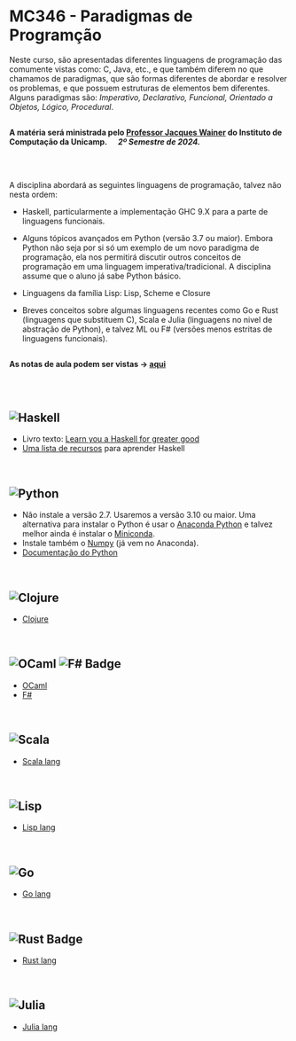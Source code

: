 # MC346 - Paradigmas de Programção

Neste curso, são apresentadas diferentes linguagens de programação das comumente vistas como: C, Java, etc., e que também diferem no que chamamos de paradigmas, que são formas diferentes de abordar e resolver os problemas, e que possuem estruturas de elementos bem diferentes.
<br>
Alguns paradigmas são: _Imperativo, Declarativo, Funcional, Orientado a Objetos, Lógico, Procedural_.

##
#### A matéria será ministrada pelo [Professor Jacques Wainer](https://www.ic.unicamp.br/~wainer/) do Instituto de Computação da Unicamp. &nbsp;&nbsp;&nbsp;&nbsp; _2º Semestre de 2024._
##
<br>

A disciplina abordará as seguintes linguagens de programação, talvez não nesta ordem:

- Haskell, particularmente a implementação GHC 9.X para a parte de linguagens funcionais.

- Alguns tópicos avançados em Python (versão 3.7 ou maior). Embora Python não seja por si só um exemplo de um novo paradigma de programação, ela nos permitirá discutir outros conceitos de programação em uma linguagem imperativa/tradicional. A disciplina assume que o aluno já sabe Python básico.

- Linguagens da família Lisp: Lisp, Scheme e Closure

- Breves conceitos sobre algumas linguagens recentes como Go e Rust (linguagens que substituem C), Scala e Julia (linguagens no nivel de abstração de Python), e talvez ML ou F# (versões menos estritas de linguagens funcionais).


## 
#### As notas de aula podem ser vistas -> [aqui](https://github.com/raoniton/mc346/blob/main/aulas/README.md)
##

<br>

## ![Haskell](https://img.shields.io/badge/Haskell-5e5086?style=for-the-badge&logo=haskell&logoColor=white)

- Livro texto: [Learn you a Haskell for greater good](http://learnyouahaskell.com/)
- [Uma lista de recursos](https://www.haskell.org/documentation/) para aprender Haskell
<br>

## ![Python](https://img.shields.io/badge/python-3670A0?style=for-the-badge&logo=python&logoColor=white) 
- Não instale a versão 2.7. Usaremos a versão 3.10 ou maior. Uma alternativa para instalar o Python é usar o [Anaconda Python](https://www.continuum.io/downloads) e talvez melhor ainda é instalar o [Miniconda](https://conda.io/miniconda.html).
- Instale também o [Numpy](https://www.numpy.org/) (já vem no Anaconda).
- [Documentação do Python](http://docs.python.org/index.html)
<br>

## ![Clojure](https://img.shields.io/badge/Clojure-%23Clojure.svg?style=for-the-badge&logo=Clojure&logoColor=white) 
- [Clojure](https://clojure.org/)
<br>

## ![OCaml](https://img.shields.io/badge/OCaml-%23E98407.svg?style=for-the-badge&logo=ocaml&logoColor=white) ![F# Badge](https://img.shields.io/badge/F%23-378BBA?logo=fsharp&logoColor=fff&style=for-the-badge)
- [OCaml](https://ocaml.org/)
- [F#](https://fsharp.org/)
<br>

## ![Scala](https://img.shields.io/badge/scala-%23DC322F.svg?style=for-the-badge&logo=scala&logoColor=white) 
- [Scala lang](https://www.scala-lang.org/)
<br>

## ![Lisp](https://img.shields.io/badge/%CE%BB-%20Lisp-%2300599C.svg?style=for-the-badge&logo=%CE%BB&logoColor=white) 
- [Lisp lang](https://lisp-lang.org/)
<br>

## ![Go](https://img.shields.io/badge/go-%2300ADD8.svg?style=for-the-badge&logo=go&logoColor=white) 
- [Go lang](https://golang.org/)
<br>

## ![Rust Badge](https://img.shields.io/badge/Rust-000?logo=rust&logoColor=fff&style=for-the-badge) 
- [Rust lang](https://www.rust-lang.org/)
<br>

## ![Julia](https://img.shields.io/badge/-Julia-9558B2?style=for-the-badge&logo=julia&logoColor=white)
- [Julia lang](https://julialang.org/)
